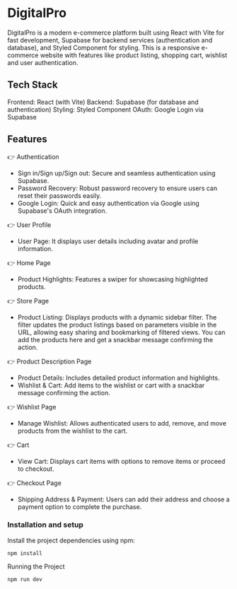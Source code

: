 # DigitalPro

DigitalPro is a modern e-commerce platform built using React with Vite for fast development, Supabase for backend services (authentication and database), and Styled Component for styling. This is a responsive e-commerce website with features like product listing, shopping cart, wishlist and user authentication.

## Tech Stack

Frontend: React (with Vite)
Backend: Supabase (for database and authentication)
Styling: Styled Component
OAuth: Google Login via Supabase

## Features

👉 Authentication

- Sign in/Sign up/Sign out: Secure and seamless authentication using Supabase.
- Password Recovery: Robust password recovery to ensure users can reset their passwords easily.
- Google Login: Quick and easy authentication via Google using Supabase's OAuth integration.

👉 User Profile

- User Page: It displays user details including avatar and profile information.

👉 Home Page

- Product Highlights: Features a swiper for showcasing highlighted products.

👉 Store Page

- Product Listing: Displays products with a dynamic sidebar filter. The filter updates the product listings based on parameters visible in the URL, allowing easy sharing and bookmarking of filtered views. You can add the products here and get a snackbar message confirming the action.

👉 Product Description Page

- Product Details: Includes detailed product information and highlights.
- Wishlist & Cart: Add items to the wishlist or cart with a snackbar message confirming the action.

👉 Wishlist Page

- Manage Wishlist: Allows authenticated users to add, remove, and move products from the wishlist to the cart.

👉 Cart

- View Cart: Displays cart items with options to remove items or proceed to checkout.

👉 Checkout Page

- Shipping Address & Payment: Users can add their address and choose a payment option to complete the purchase.

### Installation and setup

Install the project dependencies using npm:

`npm install`

Running the Project

`npm run dev`
